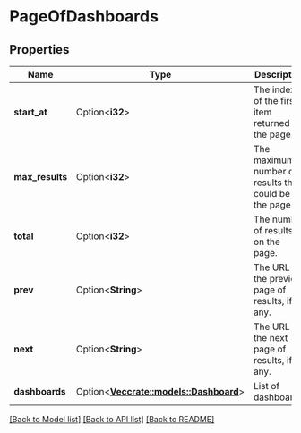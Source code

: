 # PageOfDashboards

## Properties

Name | Type | Description | Notes
------------ | ------------- | ------------- | -------------
**start_at** | Option<**i32**> | The index of the first item returned on the page. | [optional][readonly]
**max_results** | Option<**i32**> | The maximum number of results that could be on the page. | [optional][readonly]
**total** | Option<**i32**> | The number of results on the page. | [optional][readonly]
**prev** | Option<**String**> | The URL of the previous page of results, if any. | [optional][readonly]
**next** | Option<**String**> | The URL of the next page of results, if any. | [optional][readonly]
**dashboards** | Option<[**Vec<crate::models::Dashboard>**](Dashboard.md)> | List of dashboards. | [optional][readonly]

[[Back to Model list]](../README.md#documentation-for-models) [[Back to API list]](../README.md#documentation-for-api-endpoints) [[Back to README]](../README.md)


